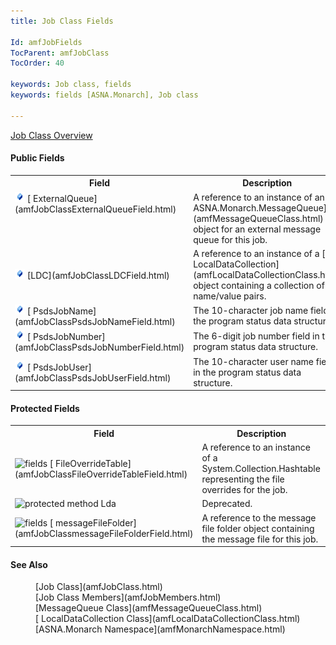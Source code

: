 ```yaml
---
title: Job Class Fields

Id: amfJobFields
TocParent: amfJobClass
TocOrder: 40

keywords: Job class, fields
keywords: fields [ASNA.Monarch], Job class

---
```


[Job Class Overview](amfJobClass.html) 
<!-- start public properties table -->	

#### Public Fields
<table class="mytable" cellspacing="0" cellpadding="4" width="90%">
          <colgroup>
            <col width="30%" />
            <col width="70%" />
          </colgroup>
          <tr>
            <th>Field</th>
            <th>Description</th>
          </tr>
<!-- end copy BUT put in extra div and end of table -->
          <tr valign="top">
            <td><img id="Img8" style="WIDTH: 16px; HEIGHT: 16px" alt="public fields" src="images/field.bmp" border="0" x-maintain-ratio="TRUE" />
              [
            ExternalQueue](amfJobClassExternalQueueField.html)
            </td>
            <td>A reference to an instance of
          an 
          [
          ASNA.Monarch.MessageQueue](amfMessageQueueClass.html) object for an external
          message queue for this job.</td>
          </tr>
          <tr>
            <td><img id="Img1" style="WIDTH: 16px; HEIGHT: 16px" alt="public fields" src="images/field.bmp" border="0" x-maintain-ratio="TRUE" />
              [LDC](amfJobClassLDCField.html)
            </td>
            <td>A reference to an instance of
          a 
          [
          LocalDataCollection](amfLocalDataCollectionClass.html) object containing a collection of
          name/value pairs.</td>
          </tr>
          <tr>
            <td><img id="Img4" style="WIDTH: 16px; HEIGHT: 16px" alt="public fields" src="images/field.bmp" border="0" x-maintain-ratio="TRUE" />
              [
            PsdsJobName](amfJobClassPsdsJobNameField.html)
            </td>
            <td>The 10-character job name
          field in the program status data structure.</td>
          </tr>
          <tr>
            <td><img id="Img22" style="WIDTH: 16px; HEIGHT: 16px" alt="public fields" src="images/field.bmp" border="0" x-maintain-ratio="TRUE" />
              [
            PsdsJobNumber](amfJobClassPsdsJobNumberField.html)
            </td>
            <td>The 6-digit job number field
          in the program status data structure.</td>
          </tr>
          <tr>
            <td><img id="Img23" style="WIDTH: 16px; HEIGHT: 16px" alt="public fields" src="images/field.bmp" border="0" x-maintain-ratio="TRUE" />
              [
            PsdsJobUser](amfJobClassPsdsJobUserField.html)
            </td>
            <td>The 10-character user name
          field in the program status data structure.</td>
          </tr>
</table>

<!-- start public properties table -->	

#### Protected Fields
<table class="mytable" cellspacing="0" cellpadding="4" width="90%">
          <colgroup>
            <col width="30%" />
            <col width="70%" />
          </colgroup>
          <tr>
            <th>Field</th>
            <th>Description</th>
          </tr>
<!-- end copy BUT put in extra div and end of table -->
          <tr>
            <td><img id="Img2" style="WIDTH: 16px; HEIGHT: 16px" alt="fields" src="images/
protected-field.bmp" width="15" border="0" x-maintain-ratio="TRUE" />
              [
            FileOverrideTable](amfJobClassFileOverrideTableField.html)
            </td>
            <td>A reference to an
          instance of a System.Collection.Hashtable representing
          the file overrides for the job.</td>
          </tr>
          <tr>
            <td><img style="WIDTH: 16px; HEIGHT: 16px" alt="protected method" src="images/
protected-field.bmp" width="15" border="0" x-maintain-ratio="TRUE" /> Lda</td>
            <td>Deprecated.</td>
          </tr>
          <tr>
            <td><img id="Img25" style="WIDTH: 16px; HEIGHT: 16px" alt="fields" src="images/
protected-field.bmp" width="15" border="0" x-maintain-ratio="TRUE" />
              [
            messageFileFolder](amfJobClassmessageFileFolderField.html)
            </td>
            <td>A reference to the message
          file folder object containing the message file for this
          job.</td>
          </tr>
</table>

#### See Also
<dl>
        <dd>[Job Class](amfJobClass.html)
        </dd><dd>
        [Job Class
        Members](amfJobMembers.html)</dd>
       <dd>[MessageQueue
    Class](amfMessageQueueClass.html)</dd>
    <dd>[
    LocalDataCollection Class](amfLocalDataCollectionClass.html)</dd>
        <dd>[ASNA.Monarch
        Namespace](amfMonarchNamespace.html)</dd>
</dl>

